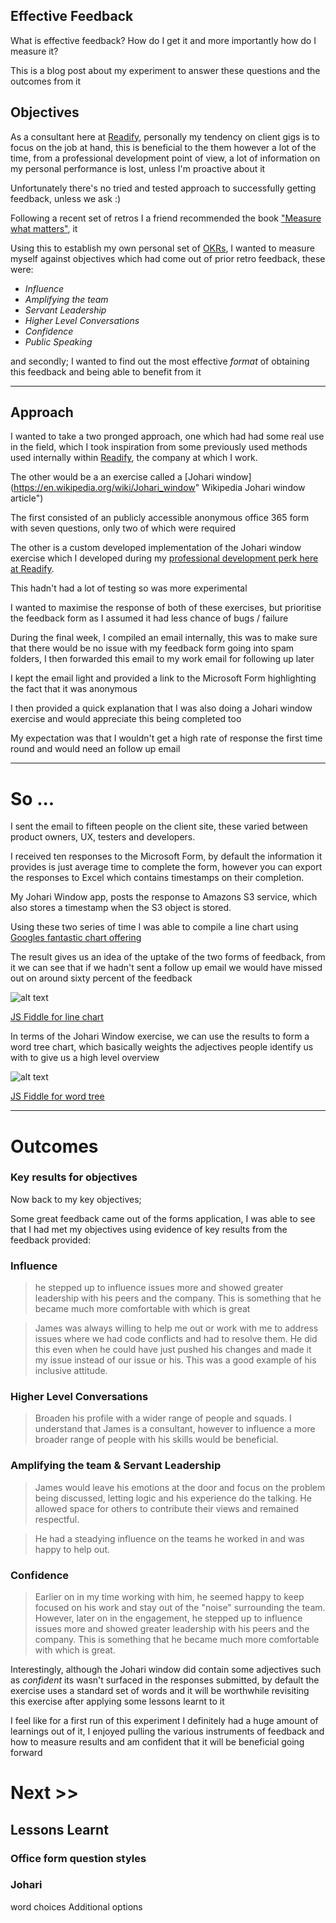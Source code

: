 
## Effective Feedback

What is effective feedback? How do I get it and more importantly how do I measure it?

This is a blog post about my experiment to answer these questions and the outcomes from it

## Objectives

As a consultant here at [Readify](https://readify.net "readify web site"), personally my tendency on client gigs is to focus on the job at hand, this is beneficial to the them however a lot of the time, from a professional development point of view, a lot of information on my personal performance is lost, unless I'm proactive about it

Unfortunately there's no tried and tested approach to successfully getting feedback, unless we ask :)

Following a recent set of retros I a friend recommended the book ["Measure what matters"](https://www.whatmatters.com/book "Measure what matters book site"), it 

Using this to establish my own personal set of [OKRs](https://en.wikipedia.org/wiki/OKR "Wikipedia OKR article"), I wanted to measure myself against objectives which had come out of prior retro feedback, these were:

* _Influence_
* _Amplifying the team_
* _Servant Leadership_
* _Higher Level Conversations_
* _Confidence_
* _Public Speaking_

and secondly; I wanted to find out the most effective _format_ of obtaining this feedback and being able to benefit from it

<hr/>


## Approach

I wanted to take a two pronged approach, one which had had some real use in the field, which I took inspiration from some previously used methods used internally within [Readify](https://readify.net "readify web site"), the company at which I work. 

The other would be a an exercise called a [Johari window](https://en.wikipedia.org/wiki/Johari_window" Wikipedia Johari window article")

The first consisted of an publicly accessible anonymous office 365 form with seven questions, only two of which were required

The other is a custom developed implementation of the Johari window exercise which I developed during my [professional development perk here at Readify](https://stackoverflow.com/jobs/companies/readify "Readify's Stackoverflow page").

This hadn't had a lot of testing so was more experimental


I wanted to maximise the response of both of these exercises, but prioritise the feedback form as I assumed it had less chance of bugs / failure

During the final week, I compiled an email internally, this was to make sure that there would be no issue with my feedback form going into spam folders, I then forwarded this email to my work email for following up later

I kept the email light and provided a link to the Microsoft Form highlighting the fact that it was anonymous


I then provided a quick explanation that I was also doing a Johari window exercise and would appreciate this being completed too

My expectation was that I wouldn't get a high rate of response the first time round and would need an follow up email

<hr/>

# So ...

I sent the email to fifteen people on the client site, these varied between product owners, UX, testers and developers.

I received ten responses to the Microsoft Form, by default the information it provides is just average time to complete the form, however you can export the responses to Excel which contains timestamps on their completion.

My Johari Window app, posts the response to Amazons S3 service, which also stores a timestamp when the S3 object is stored.

Using these two series of time I was able to compile a line chart using [Googles fantastic chart offering](https://developers.google.com/chart/interactive/docs/gallery/linechart "Google's line chart")

The result gives us an idea of the uptake of the two forms of feedback, from it we can see that if we hadn't sent a follow up email we would have missed out on around sixty percent of the feedback

![alt text](https://s3-ap-southeast-1.amazonaws.com/jamesgoldswain/images/ResponseGraph.png "Responses")

<a href="https://jsfiddle.net/jgoldswain/f2szgxun/13/" target="_blank">JS Fiddle for line chart</a>

In terms of the Johari Window exercise, we can use the results to form a word tree chart, which basically weights the adjectives people identify us with to give us a high level overview

![alt text](https://s3-ap-southeast-1.amazonaws.com/jamesgoldswain/images/WordTree.png "Word Tree")

<a href="https://jsfiddle.net/t2y9guqv" target="_blank">JS Fiddle for word tree</a>

<hr/>

# Outcomes 

### Key results for objectives

Now back to my key objectives;

Some great feedback came out of the forms application, I was able to see that I had met my objectives using evidence of key results from the feedback provided:

### Influence

> he stepped up to influence issues more and showed greater leadership with his peers and the company. This is something that he became much more comfortable with which is great


> James was always willing to help me out or work with me to address issues where we had code conflicts and had to resolve them. He did this even when he could have just pushed his changes and made it my issue instead of our issue or his. This was a good example of his inclusive attitude.


### Higher Level Conversations

>Broaden his profile with a wider range of people and squads. I understand that James is a consultant, however to influence a more broader range of people with his skills would be beneficial.

### Amplifying the team & Servant Leadership

> James would leave his emotions at the door and focus on the problem being discussed, letting logic and his experience do the talking. He allowed space for others to contribute their views and remained respectful.

> He had a steadying influence on the teams he worked in and was happy to help out.

### Confidence

> Earlier on in my time working with him, he seemed happy to keep focused on his work and stay out of the "noise" surrounding the team. However, later on in the engagement, he stepped up to influence issues more and showed greater leadership with his peers and the company. This is something that he became much more comfortable with which is great.

Interestingly, although the Johari window did contain some adjectives such as _confident_ its wasn't surfaced in the responses submitted, by default the exercise uses a standard set of words and it will be worthwhile revisiting this exercise after applying some lessons learnt to it

I feel like for a first run of this experiment I definitely had a huge amount of learnings out of it, I enjoyed pulling the various instruments of feedback and how to measure results and am confident that it will be beneficial going forward 

# Next >>
## Lessons Learnt

### Office form question styles

### Johari

word choices
Additional options

